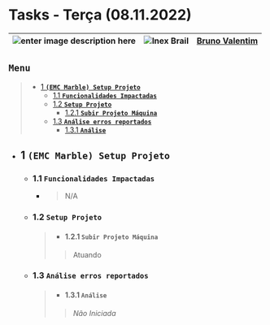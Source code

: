 # Tasks - Terça (08.11.2022)

| ![enter image description here](https://www.foxconn.com.br/img/logo.png) | ![Inex Brail](https://www.inexbr.com.br/wp-content/uploads/2022/07/logo-inex-azul.png) | [Bruno Valentim](mailto:Bruno.Valentim@inex.com.br) |
| :----------------------------------------------------------------------- | :------------------------------------------------------------------------------------: | :-------------------------------------------------- |

## **`Menu`**  
> - [1 **`(EMC Marble) Setup Projeto`**](#1-(EMC-Marble)-Configuração)  
>   - [1.1 **`Funcionalidades Impactadas`**](#11-Funcionalidades-Impactadas)  
>   - [1.2 **`Setup Projeto`**](#12-Setup-Projeto)  
>     - [1.2.1 **`Subir Projeto Máquina`**](#121-Subir-Projeto-Máquina)  
>   - [1.3 **`Análise erros reportados`**](#13-Análise-erros-reportados)  
>     - [1.3.1 **`Análise`**](#131-Subir-Projeto-Máquina)  
    
- ## 1 **`(EMC Marble) Setup Projeto`**  
  - ### 1.1 **`Funcionalidades Impactadas`**  
    - > N/A
  - ### 1.2 **`Setup Projeto`**
    > - #### 1.2.1 **`Subir Projeto Máquina`**  
      >>Atuando
  - ### 1.3 **`Análise erros reportados`**
    > - #### 1.3.1 **`Análise`**  
      >>_Não Iniciada_